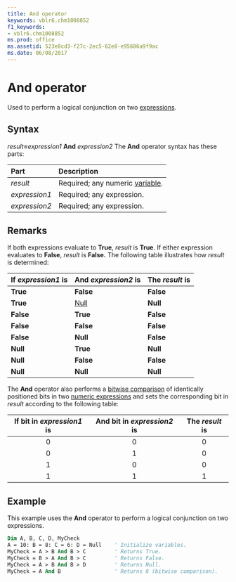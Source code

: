 ```yaml
---
title: And operator
keywords: vblr6.chm1008852
f1_keywords:
- vblr6.chm1008852
ms.prod: office
ms.assetid: 523e8cd3-f27c-2ec5-62e8-e95686a9f9ac
ms.date: 06/08/2017
---
```



# And operator

Used to perform a logical conjunction on two [expressions](../../Glossary/vbe-glossary.md#expression).

## Syntax

_result_**=**_expression1_ **And** _expression2_
The  **And** operator syntax has these parts:


|**Part**|**Description**|
|:-----|:-----|
| _result_|Required; any numeric [variable](../../Glossary/vbe-glossary.md).|
| _expression1_|Required; any expression.|
| _expression2_|Required; any expression.|


## Remarks

If both expressions evaluate to  **True**, _result_ is **True**. If either expression evaluates to **False**, _result_ is **False.** The following table illustrates how _result_ is determined:

|**If  _expression1_ is**|**And  _expression2_ is**|**The  _result_ is**|
|:-----|:-----|:-----|
|**True**|**False**|**False**|
|**True**|[Null](../../Glossary/vbe-glossary.md#null)|**Null**|
|**False**|**True**|**False**|
|**False**|**False**|**False**|
|**False**|**Null**|**False**|
|**Null**|**True**|**Null**|
|**Null**|**False**|**False**|
|**Null**|**Null**|**Null**|

The **And** operator also performs a [bitwise comparison](../../Glossary/vbe-glossary.md#bitwise-comparison) of identically positioned bits in two [numeric expressions](../../Glossary/vbe-glossary.md#numeric-expression) and sets the corresponding bit in _result_ according to the following table:

|**If bit in  _expression1_ is**|**And bit in  _expression2_ is**|**The  _result_ is**|
|:-----:|:-----:|:-----:|
|0|0|0|
|0|1|0|
|1|0|0|
|1|1|1|

## Example

This example uses the  **And** operator to perform a logical conjunction on two expressions.


```vb
Dim A, B, C, D, MyCheck
A = 10: B = 8: C = 6: D = Null    ' Initialize variables.
MyCheck = A > B And B > C         ' Returns True.
MyCheck = B > A And B > C         ' Returns False.
MyCheck = A > B And B > D         ' Returns Null.
MyCheck = A And B                 ' Returns 8 (bitwise comparison).

```


